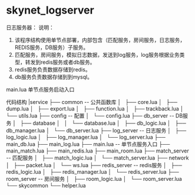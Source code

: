# skynet_logserver
日志服务器：
说明：
1. 该程序结构使用单节点部署，内部包含（匹配服务，房间服务，日志服务，REDIS服务，DB服务）子服务。
2. 匹配服务，房间服务，模拟日志数据，发送到log服务，log服务根据业务类型，转发到redis服务或者db服务。
3. redis服务负责数据存储到redis。
4. db服务负责数据存储到到mysql。

main.lua            单节点服务启动入口

代码结构
|service
├── common                  -- 公共函数库
│   ├── core.lua
│   ├── dump.lua
│   ├── export.lua
│   ├── function.lua
│   ├── trackback.lua
│   └── utils.lua
├── config                  -- 配置
│   └── config.lua
├── db_server               -- DB服务
│   ├── database
│   │   └── database.lua
│   ├── db_logic.lua
│   ├── db_manager.lua
│   └── db_server.lua
├── log_server              -- 日志服务
│   ├── log_logic.lua
│   ├── log_manager.lua
│   └── log_server.lua
├── main_db.lua
├── main_log.lua
├── main.lua                -- 单节点服务入口
├── main_match.lua
├── main_redis.lua
├── main_room.lua
├── match_server            -- 匹配服务
│   ├── match_logic.lua
│   └── match_server.lua
├── network
│   ├── packet.lua
│   └── ws.lua
├── redis_server            -- redis服务
│   ├── redis_logic.lua
│   ├── redis_manager.lua
│   └── redis_server.lua
├── room_server             -- 房间服务
│   ├── room_logic.lua
│   └── room_server.lua
└── skycommon
    └── helper.lua